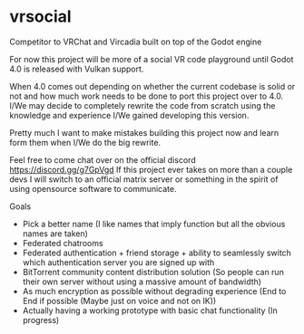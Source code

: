 # vrsocial
Competitor to VRChat and Vircadia built on top of the Godot engine

For now this project will be more of a social VR code playground until Godot 4.0 is released with Vulkan support.

When 4.0 comes out depending on whether the current codebase is solid or not and how much work needs to be done to port this project over to 4.0.
I/We may decide to completely rewrite the code from scratch using the knowledge and experience I/We gained developing this version.

Pretty much I want to make mistakes building this project now and learn form them when I/We do the big rewrite.

Feel free to come chat over on the official discord https://discord.gg/g7GpVgd
If this project ever takes on more than a couple devs I will switch to an official matrix server or something in the spirit of using opensource software to communicate.

Goals
- Pick a better name (I like names that imply function but all the obvious names are taken)
- Federated chatrooms
- Federated authentication + friend storage + ability to seamlessly switch which authentication server you are signed up with
- BitTorrent community content distribution solution (So people can run their own server without using a massive amount of bandwidth)
- As much encryption as possible without degrading experience (End to End if possible (Maybe just on voice and not on IK))
- Actually having a working prototype with basic chat functionality (In progress)
